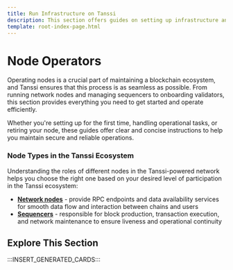 ```yaml
---
title: Run Infrastructure on Tanssi
description: This section offers guides on setting up infrastructure and nodes for RPC services, block production, and validation within the Tanssi ecosystem.
template: root-index-page.html
---
```


# Node Operators

Operating nodes is a crucial part of maintaining a blockchain ecosystem, and Tanssi ensures that this process is as seamless as possible. From running network nodes and managing sequencers to onboarding validators, this section provides everything you need to get started and operate efficiently.

Whether you're setting up for the first time, handling operational tasks, or retiring your node, these guides offer clear and concise instructions to help you maintain secure and reliable operations.

### Node Types in the Tanssi Ecosystem

Understanding the roles of different nodes in the Tanssi-powered network helps you choose the right one based on your desired level of participation in the Tanssi ecosystem:

- [**Network nodes**](/node-operators/network-node/) - provide RPC endpoints and data availability services for smooth data flow and interaction between chains and users
- [**Sequencers**](/node-operators/sequencers/) - responsible for block production, transaction execution, and network maintenance to ensure liveness and operational continuity

## Explore This Section

:::INSERT_GENERATED_CARDS::: 